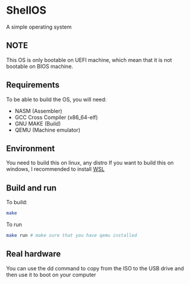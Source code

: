 # ShellOS

A simple operating system

## NOTE

This OS is only bootable on UEFI machine, which mean that it is not bootable on BIOS machine.

## Requirements
To be able to build the OS, you will need:
- NASM (Assembler)
- GCC Cross Compiler (x86_64-elf)
- GNU MAKE (Build)
- QEMU (Machine emulator)

## Environment
You need to build this on linux, any distro
If you want to build this on windows, I recommended to install [WSL](https://learn.microsoft.com/en-us/windows/wsl/about)

## Build and run
To build:
``` sh
make
```
To run
``` sh
make run # make sure that you have qemu installed
```

## Real hardware
You can use the dd command to copy from the ISO to the USB drive and then use it to boot on your computer



